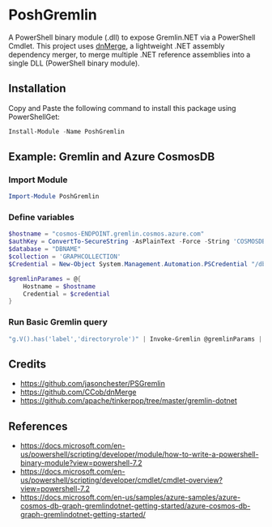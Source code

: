 # PoshGremlin

A PowerShell binary module (.dll) to expose Gremlin.NET via a PowerShell Cmdlet. This project uses [dnMerge](https://github.com/CCob/dnMerge), a lightweight .NET assembly dependency merger, to merge multiple .NET reference assemblies into a single DLL (PowerShell binary module).

## Installation

Copy and Paste the following command to install this package using PowerShellGet:

```PowerShell
Install-Module -Name PoshGremlin
```

## Example: Gremlin and Azure CosmosDB

### Import Module

```PowerShell
Import-Module PoshGremlin
```

### Define variables

```PowerShell
$hostname = "cosmos-ENDPOINT.gremlin.cosmos.azure.com"
$authKey = ConvertTo-SecureString -AsPlainText -Force -String 'COSMOSDB-KEY'
$database = "DBNAME"
$collection = 'GRAPHCOLLECTION' 
$Credential = New-Object System.Management.Automation.PSCredential "/dbs/$database/colls/$collection", $authKey

$gremlinParames = @{
    Hostname = $hostname
    Credential = $credential
}
```

### Run Basic Gremlin query

```PowerShell
"g.V().has('label','directoryrole')" | Invoke-Gremlin @gremlinParams | convertTo-Json -Depth 10 
```

## Credits

* https://github.com/jasonchester/PSGremlin
* https://github.com/CCob/dnMerge
* https://github.com/apache/tinkerpop/tree/master/gremlin-dotnet

## References

* https://docs.microsoft.com/en-us/powershell/scripting/developer/module/how-to-write-a-powershell-binary-module?view=powershell-7.2
* https://docs.microsoft.com/en-us/powershell/scripting/developer/cmdlet/cmdlet-overview?view=powershell-7.2
* https://docs.microsoft.com/en-us/samples/azure-samples/azure-cosmos-db-graph-gremlindotnet-getting-started/azure-cosmos-db-graph-gremlindotnet-getting-started/
